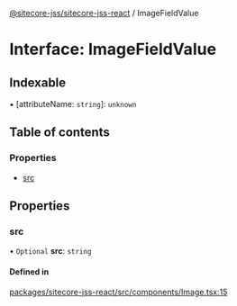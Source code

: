 [@sitecore-jss/sitecore-jss-react](../README.md) / ImageFieldValue

# Interface: ImageFieldValue

## Indexable

▪ [attributeName: `string`]: `unknown`

## Table of contents

### Properties

- [src](ImageFieldValue.md#src)

## Properties

### src

• `Optional` **src**: `string`

#### Defined in

[packages/sitecore-jss-react/src/components/Image.tsx:15](https://github.com/Sitecore/jss/blob/ae03d915a/packages/sitecore-jss-react/src/components/Image.tsx#L15)
